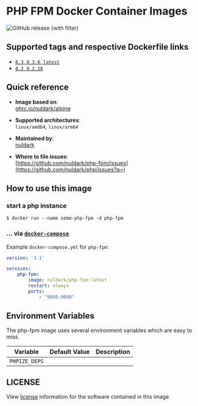 # PHP FPM Docker Container Images

![GitHub release (with filter)](https://img.shields.io/github/v/release/nuldark/php-fpm)

## Supported tags and respective Dockerfile links
- [`8.3`, `8.3.6`, `latest`](https://github.com/nuldark/php/blob/master/8.3/Dockerfile)
- [`8.2`, `8.2.18`](https://github.com/nuldark/php/blob/master/8.2/Dockerfile)

## Quick reference
- **Image based on**:   
  [ghrc.io/nuldark/alpine](https://github.com/nuldark/php)

- **Supported architectures**:    
  `linux/amd64`, `linux/arm64`

- **Maintained by**:  
  [nuldark](https://github.com/nuldark)

- **Where to file issues**:    
  [https://github.com/nuldark/php-fpm/issues](https://github.com/nuldark/php/issues?q=)

## How to use this image

### start a php instance

```console
$ docker run --name some-php-fpm -d php-fpm
```

### ... via [`docker-compose`](https://github.com/docker/compose)
Example `docker-compose.yml` for `php-fpm`:

```yaml
version: '3.1'

services:
    php-fpm:
        image: nuldark/php-fpm:latest
        restart: always
        ports:
            - "9000:9000"
```

## Environment Variables

The php-fpm image uses several environment variables which are easy to miss.

| Variable      | Default Value | Description |
|---------------|---------------|-------------|
| `PHPIZE_DEPS` |               |             |

## LICENSE

View [license](https://www.php.net/license/) information for the software contained in this image.
